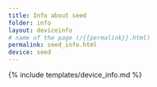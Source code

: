 ```yaml
---
title: Info about seed
folder: info
layout: deviceinfo
# name of the page (/{{permalink}}.html)
permalink: seed_info.html
device: seed
---
```

{% include templates/device_info.md %}
